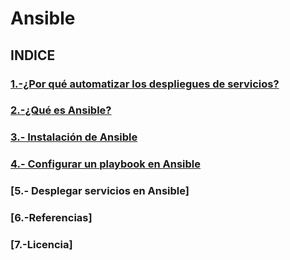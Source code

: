 # Ansible
## INDICE
### [1.-¿Por qué automatizar los despliegues de servicios?](https://github.com/1804marcos/-Ansible/blob/main/Por%20qu%C3%A9%20automatizar%20los%20despliegues.md)
### [2.-¿Qué es Ansible?](https://github.com/1804marcos/-Ansible/blob/main/queesansible.md)
### [3.- Instalación de Ansible](https://github.com/1804marcos/-Ansible/blob/main/instalacion.md)
### [4.- Configurar un playbook en Ansible](https://github.com/1804marcos/-Ansible/blob/main/configurar.md)
### [5.- Desplegar servicios en Ansible]
### [6.-Referencias]
### [7.-Licencia]
